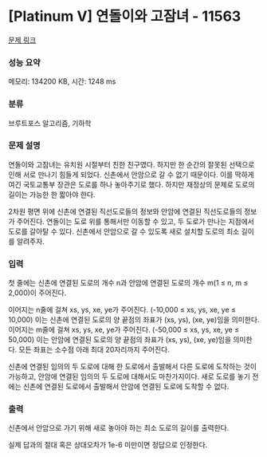 # [Platinum V] 연돌이와 고잠녀 - 11563 

[문제 링크](https://www.acmicpc.net/problem/11563) 

### 성능 요약

메모리: 134200 KB, 시간: 1248 ms

### 분류

브루트포스 알고리즘, 기하학

### 문제 설명

<p>연돌이와 고잠녀는 유치원 시절부터 친한 친구였다. 하지만 한 순간의 잘못된 선택으로 인해 서로 만나기 힘들게 되었다. 신촌에서 안암으로 갈 수 없기 때문이다. 이를 딱하게 여긴 국토교통부 장관은 도로를 하나 놓아주기로 했다. 하지만 재정상의 문제로 도로의 길이는 가능한 한 짧아야 한다.</p>

<p>2차원 평면 위에 신촌에 연결된 직선도로들의 정보와 안암에 연결된 직선도로들의 정보가 주어진다. 연돌이는 도로 위를 통해서만 이동할 수 있고, 두 도로가 만나는 지점에서 도로를 갈아탈 수 있다. 신촌에서 안암으로 갈 수 있도록 새로 설치할 도로의 최소 길이를 알려주자.</p>

### 입력 

 <p>첫 줄에는 신촌에 연결된 도로의 개수 n과 안암에 연결된 도로의 개수 m(1 ≤ n, m ≤ 2,000)이 주어진다.</p>

<p>이어지는 n줄에 걸쳐 xs, ys, xe, ye가 주어진다. (-10,000 ≤ xs, ys, xe, ye ≤ 10,000) 이는 신촌에 연결된 도로의 양 끝점의 좌표가 (xs, ys), (xe, ye)임을 의미한다. 이어지는 m줄에 걸쳐 xs, ys, xe, ye가 주어진다. (-50,000 ≤ xs, ys, xe, ye ≤ 50,000) 이는 안암에 연결된 도로의 양 끝점의 좌표가 (xs, ys), (xe, ye)임을 의미한다. 모든 좌표는 소수점 아래 최대 20자리까지 주어진다.</p>

<p>신촌에 연결된 임의의 두 도로에 대해 한 도로에서 출발해서 다른 도로에 도착하는 것이 가능하고, 안암에 연결된 임의의 두 도로에 대해서도 마찬가지이다. 새로 도로를 놓기 전에는 신촌에 연결된 도로에서 출발해서 안암에 연결된 도로에 도착할 수 없다.</p>

### 출력 

 <p>신촌에서 안암으로 가기 위해 새로 놓아야 하는 최소 도로의 길이를 출력한다.</p>

<p>실제 답과의 절대 혹은 상대오차가 1e-6 미만이면 정답으로 인정한다.</p>


